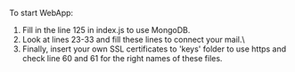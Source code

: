 
To start WebApp:
1. Fill in the line 125 in index.js to use MongoDB.
2. Look at lines 23-33 and fill these lines to connect your mail.\
3. Finally, insert your own SSL certificates to 'keys' folder to use https and check line 60 and 61 for the right names of these files.